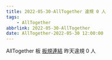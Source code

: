 ```yaml
---
title: 2022-05-30-AllTogether 違規 0 人
tags:
    - AllTogether
abbrlink: 2022-05-30-AllTogether
date: AllTogether-2022-05-30 12:00:00
---
```

AllTogether 板 [板規連結](https://www.ptt.cc/bbs/AllTogether/M.1643211430.A.5FB.html)
昨天違規 0 人
